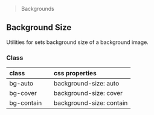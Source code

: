 > Backgrounds

## Background Size

Utilities for sets background size of a background image.

### Class

| class |  | css properties |
|:--|:--|:--|
| bg-auto |  | background-size: auto |
| bg-cover |  | background-size: cover |
| bg-contain |  | background-size: contain |
